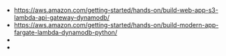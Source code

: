 * https://aws.amazon.com/getting-started/hands-on/build-web-app-s3-lambda-api-gateway-dynamodb/
* https://aws.amazon.com/getting-started/hands-on/build-modern-app-fargate-lambda-dynamodb-python/
* 
* 